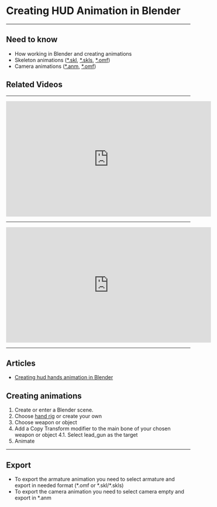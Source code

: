 # Creating HUD Animation in Blender

___

## Need to know

- How working in Blender and creating animations
- Skeleton animations ([*.skl](../../reference/file-formats/animations/skl-skls.md), [*.skls](../../reference/file-formats/animations/skl-skls.md), [*.omf](../../reference/file-formats/animations/omf.md))
- Camera animations ([*.anm](../../reference/file-formats/animations/anm.md), [*.omf](../../reference/file-formats/animations/omf.md)) 

## Related Videos

___

<iframe width="560" height="315" src="https://www.youtube.com/embed/HwTYYH5zLjo" title="YouTube video player" frameborder="0" allow="accelerometer; autoplay; clipboard-write; encrypted-media; gyroscope; picture-in-picture; web-share" allowfullscreen></iframe>

___

<iframe width="560" height="315" src="https://www.youtube.com/embed/E_wMIdK0Ls0" title="YouTube video player" frameborder="0" allow="accelerometer; autoplay; clipboard-write; encrypted-media; gyroscope; picture-in-picture; web-share" allowfullscreen></iframe>

___

## Articles
* [Creating hud hands animation in Blender](creating-hud-hands-animation-in-blender.md#beginning)

## Creating animations

1. Create or enter a Blender scene.
2. Choose [hand rig](../../resources/models-objects-locations.md#hands-rig) or create your own
3. Choose weapon or object
4. Add a Copy Transform modifier to the main bone of your chosen weapon or object
    4.1. Select lead_gun as the target
5. Animate

___

## Export

- To export the armature animation you need to select armature and export in needed format (\*.omf or \*.skl/*.skls)
- To export the camera animation you need to select camera empty and export in *.anm
